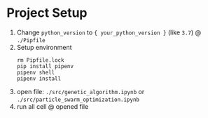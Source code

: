 # Project Setup
1. Change `python_version` to `{ your_python_version }` (like `3.7`) @ `./Pipfile`
2. Setup environment
    ```
    rm Pipfile.lock
    pip install pipenv
    pipenv shell
    pipenv install
    ```
3. open file: `./src/genetic_algorithm.ipynb` or `./src/particle_swarm_optimization.ipynb`
4. run all cell @ opened file
